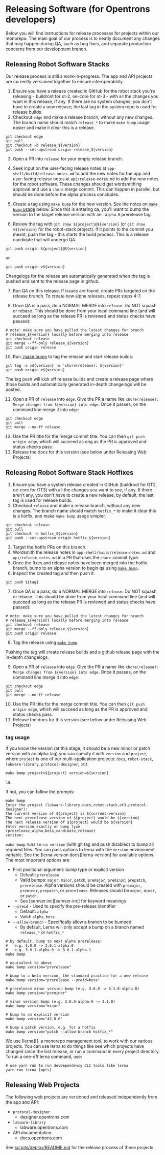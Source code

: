# Releasing Software (for Opentrons developers)

Below you will find instructions for release processes for projects within our monorepo. The main goal of our process is to
neatly document any changes that may happen during QA, such as bug fixes, and separate production concerns from our development branch.

## Releasing Robot Software Stacks

Our release process is still a work-in-progress. The app and API projects are currently versioned together to ensure interoperability.

1. Ensure you have a release created in GitHub for the robot stack you're releasing - buildroot for ot-2, oe-core for ot-3 - with all the changes you want in this release, if any. If there are no system changes, you don't have to create a new release; the last tag in the system repo is used for release builds.
2. Checkout `edge` and make a release branch, without any new changes. The branch name should match `release_*` to make `make bump` usage easier and make it clear this is a release.

```shell
git checkout edge
git pull
git checkout -b release_${version}
git push --set-upstream origin release_${version}
```

3. Open a PR into `release` for your empty release branch.
4. Seek input on the user-facing release notes at `app-shell/build/release-notes.md` to add the new notes for the app and user-facing release notes at `api/release-notes.md` to add the new notes for the robot software. These changes should get wordsmithing approval and use a `chore` merge commit. This can happen in parallel, but should be done before the alpha process concludes.

5. Create a tag using `make bump` for the new version. See the notes on [`make bump` usage](#make-bump-usage) below. Since this is entering qa, you'll want to bump the version to the target release version with an `-alpha.0` prerelease tag.

6. Review the tag with `git show ${project}@${version}` (or `git show v${version}` for the robot-stack project). If it points to the commit you meant, push the tag - this starts the build process. This is a release candidate that will undergo QA.

```shell
git push origin ${project}@${version}
```

or

```shell
git push origin v${version}
```

Changelogs for the release are automatically generated when the tag is pushed and sent to the release page in github.

7. Run QA on this release. If issues are found, create PRs targeted on the release branch. To create new alpha releases, repeat steps 4-7.

8. Once QA is a pass, do a NORMAL MERGE into `release`. Do NOT squash or rebase. This should be done from your local command line (and will succeed as long as the release PR is reviewed and status checks have passed):

```shell
# note: make sure you have pulled the latest changes for branch
# release_${version} locally before merging into release
git checkout release
git merge --ff-only release_${version}
git push origin release
```

10. Run [`make bump](#make-bump-usage) to tag the release and start release builds:

```shell
git tag -a v${version} -m 'chore(release): ${version}'
git push origin v${version}
```

The tag push will kick off release builds and create a release page where those builds and automatically generated in-depth changelogs will be posted.

11. Open a PR of `release` into `edge`. Give the PR a name like `chore(release): Merge changes from ${version} into edge`. Once it passes, on the command line merge it into `edge`:

```shell
git checkout edge
git pull
git merge --no-ff release
```

12. Use the PR title for the merge commit title. You can then `git push origin edge`, which will succeed as ong as the PR is approved and status checks pass.
13. Release the docs for this version (see below under Releasing Web Projects)

## Releasing Robot Software Stack Hotfixes

1. Ensure you have a system release created in GitHub (buildroot for OT2, oe-core for OT3) with all the changes you want to see, if any. If there aren't any, you don't have to create a new release; by default, the last tag is used for release builds.
2. Checkout `release` and make a release branch, without any new changes. The branch name should match `hotfix_*` to make it clear this is a hotfix, and make `make bump` usage simpler.

```shell
git checkout release
git pull
git checkout -b hotfix_${version}
git push --set-upstream origin hotfix_${version}
```

3. Target the hotfix PRs on this branch.
4. Wordsmith the release notes in `app-shell/build/release-notes.md` and `api/release-notes.md` in a PR that uses the `chore` commit type.
5. Once the fixes and release notes have been merged into the hotfix branch, bump to an alpha version to begin qa using [`make bump`](#make-bump-usage).
6. Inspect the created tag and then push it:

```shell
git push ${tag}
```

7. Once QA is a pass, do a NORMAL MERGE into `release`. Do NOT squash or rebase. This should be done from your local command line (and will succeed as long as the release PR is reviewed and status checks have passed):

```shell
# note: make sure you have pulled the latest changes for branch
# release_${version} locally before merging into release
git checkout release
git merge --ff-only release_${version}
git push origin release
```

8. Tag the release using [`make bump`](#make-bump-usage)

Pushing the tag will create release builds and a github release page with the in-depth changelogs.

9. Open a PR of `release` into `edge`. Give the PR a name like `chore(release): Merge changes from ${version} into edge`. Once it passes, on the command line merge it into `edge`:

```shell
git checkout edge
git pull
git merge --no-ff release
```

10. Use the PR title for the merge commit title. You can then `git push origin edge`, which will succeed as long as the PR is approved and status checks pass.
11. Release the docs for this version (see below under Releasing Web Projects)

### tag usage

If you know the version (at this stage, it should be a new minor or patch version with an alpha tag) you can specify it with `version` and `project`, where `project` is one of our multi-application projects: `docs`, `robot-stack`, `labware-library`, `protocol-designer`, `ot3`:

```shell
make bump project=${project} version=${version}
```

i.e.

If not, you can follow the prompts:

```shell
make bump
Enter the project (labware-library,docs,robot-stack,ot3,protocol-designer):
The current version of ${project} is ${current-version}
The next prerelease version of ${project} would be ${version}
The next release version of ${project} would be ${version}
Enter version exactly or bump type (prerelease,alpha,beta,candidate,release)
version:
```

`make bump` runs `lerna version` (with git tag and push disabled) to bump all required files. You can pass options to lerna with the `version` environment variable. See the [lerna version docs][lerna-version] for available options. The most important options are:

- First positional argument: bump type _or_ explicit version
  - Default: `prerelease`
  - Valid bumps: `major`, `minor`, `patch`, `premajor`, `preminor`, `prepatch`, `prerelease`. Alpha versions should be created with `premajor`, `preminor`, `prepatch`, or `prerelease`. Releases should be `major`, `minor`, or `patch`.
  - See [semver.inc][semver-inc] for keyword meanings
- `--preid` - Used to specify the pre-release identifier
  - Default: `alpha`
  - Valid: `alpha`, `beta`
- `--allow-branch` - Specifically allow a branch to be bumped
  - By default, Lerna will only accept a bump on a branch named `release_*` or `hotfix_*`

```shell
# by default, bump to next alpha prerelease:
#   e.g. 3.0.0 -> 3.0.1-alpha.0
#   e.g. 3.0.1-alpha.0 -> 3.0.1-alpha.1
make bump

# equivalent to above
make bump version="prerelease"

# bump to a beta version, the standard practice for a new release
make bump version="prerelease --preid=beta"

# prerelease minor version bump (e.g. 3.0.0 -> 3.1.0-alpha.0)
make bump version="preminor"

# minor version bump (e.g. 3.0.0-alpha.0 -> 3.1.0)
make bump version="minor"

# bump to an explicit version
make bump version="42.0.0"

# bump a patch version, e.g. for a hotfix
make bump version="patch --allow-branch hotfix_*"
```

We use [lerna][], a monorepo management tool, to work with our various projects. You can use lerna to do things like see which projects have changed since the last release, or run a command in every project directory. To run a one-off lerna command, use:

```shell
# use yarn run to run devDependency CLI tools like lerna
yarn run lerna [opts]
```

## Releasing Web Projects

The following web projects are versioned and released independently from the app and API:

- `protocol-designer`
  - designer.opentrons.com
- `labware-library`
  - labware.opentrons.com
- API documentation
  - docs.opentrons.com

See [scripts/deploy/README.md](./scripts/deploy/README.md) for the release process of these projects.
